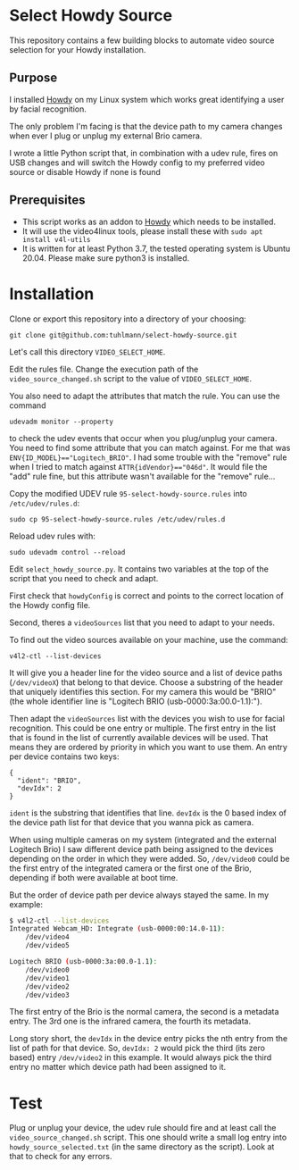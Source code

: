 # Select Howdy Source

This repository contains a few building blocks to automate video source selection for your Howdy installation.

## Purpose

I installed [Howdy](https://github.com/boltgolt/howdy) on my Linux system which works great identifying a user by facial recognition.

The only problem I'm facing is that the device path to my camera changes when ever I plug or unplug my external Brio camera.

I wrote a little Python script that, in combination with a udev rule, fires on USB changes and will switch the Howdy config to my preferred video source or disable Howdy if none is found


## Prerequisites

- This script works as an addon to [Howdy](https://github.com/boltgolt/howdy) which needs to be installed.
- It will use the video4linux tools, please install these with `sudo apt install v4l-utils`
- It is written for at least Python 3.7, the tested operating system is Ubuntu 20.04. Please make sure python3 is installed.


# Installation

Clone or export this repository into a directory of your choosing:

```
git clone git@github.com:tuhlmann/select-howdy-source.git
```

Let's call this directory `VIDEO_SELECT_HOME`.

Edit the rules file. Change the execution path of the  `video_source_changed.sh` script to the value of `VIDEO_SELECT_HOME`.

You also need to adapt the attributes that match the rule. You can use the command

```
udevadm monitor --property
```

to check the udev events that occur when you plug/unplug your camera. You need to find some attribute that you can match against. For me that was `ENV{ID_MODEL}=="Logitech_BRIO"`. I had some trouble with the "remove" rule when I tried to match against `ATTR{idVendor}=="046d"`. It would file the "add" rule fine, but this attribute wasn't available for the "remove" rule...

Copy the modified UDEV rule `95-select-howdy-source.rules` into `/etc/udev/rules.d`:

```
sudo cp 95-select-howdy-source.rules /etc/udev/rules.d
```

Reload udev rules with:

```
sudo udevadm control --reload
```

Edit `select_howdy_source.py`. It contains two variables at the top of the script that you need to check and adapt.

First check that `howdyConfig` is correct and points to the correct location of the Howdy config file.

Second, theres a `videoSources` list that you need to adapt to your needs.

To find out the video sources available on your machine, use the command:

```
v4l2-ctl --list-devices
```

It will give you a header line for the video source and a list of device paths (`/dev/videoX`) that belong to that device. Choose a substring of the header that uniquely identifies this section. For my camera this would be "BRIO" (the whole identifier line is "Logitech BRIO (usb-0000:3a:00.0-1.1):").

Then adapt the `videoSources` list with the devices you wish to use for facial recognition. This could be one entry or multiple.
The first entry in the list that is found in the list of currently available devices will be used. That means they are ordered by priority in which you want to use them. An entry per device contains two keys:

```
{
  "ident": "BRIO", 
  "devIdx": 2
}
```

`ident` is the substring that identifies that line.
`devIdx` is the 0 based index of the device path list for that device that you wanna pick as camera.

When using multiple cameras on my system (integrated and the external Logitech Brio) I saw different device path being assigned to the devices depending on the order in which they were added. So, `/dev/video0` could be the first entry of the integrated camera or the first one of the Brio, depending if both were available at boot time.

But the order of device path per device always stayed the same. In my example:

```bash
$ v4l2-ctl --list-devices
Integrated Webcam_HD: Integrate (usb-0000:00:14.0-11):
	/dev/video4
	/dev/video5

Logitech BRIO (usb-0000:3a:00.0-1.1):
	/dev/video0
	/dev/video1
	/dev/video2
	/dev/video3

```

The first entry of the Brio is the normal camera, the second is a metadata entry. The 3rd one is the infrared camera, the fourth its metadata.

Long story short, the `devIdx` in the device entry picks the nth entry from the list of path for that device. So, `devIdx: 2` would pick the third (its zero based) entry `/dev/video2` in this example. It would always pick the third entry no matter which device path had been assigned to it.

# Test

Plug or unplug your device, the udev rule should fire and at least call the `video_source_changed.sh` script. This one should write a small log entry into `howdy_source_selected.txt` (in the same directory as the script). Look at that to check for any errors.